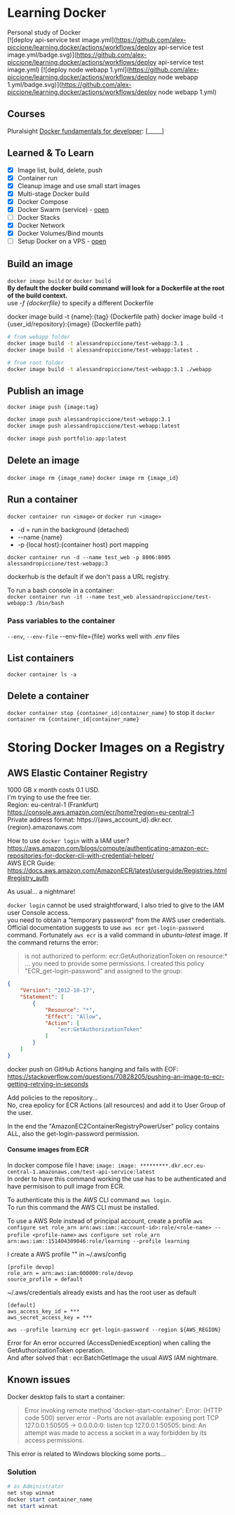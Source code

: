 # Learning Docker

Personal study of Docker  
[![deploy api-service test image.yml](https://github.com/alex-piccione/learning.docker/actions/workflows/deploy api-service test image.yml/badge.svg)](https://github.com/alex-piccione/learning.docker/actions/workflows/deploy api-service test image.yml)
[![deploy node webapp 1.yml](https://github.com/alex-piccione/learning.docker/actions/workflows/deploy node webapp 1.yml/badge.svg)](https://github.com/alex-piccione/learning.docker/actions/workflows/deploy node webapp 1.yml)

## Courses

Pluralsight [Docker fundamentals for developer](https://app.pluralsight.com/paths/skill/docker-fundamentals-for-developers): [_____]

## Learned & To Learn

- [X] Image list, build, delete, push
- [X] Container run
- [X] Cleanup image and use small start images
- [X] Multi-stage Docker build
- [x] Docker Compose
- [X] Docker Swarm (service) - [open](Readme%20Swarm.md)
- [ ] Docker Stacks
- [X] Docker Network
- [X] Docker Volumes/Bind mounts
- [ ] Setup Docker on a VPS - [open](Readme%20VPS.md)

## Build an image

``docker image build`` or ``docker build``  
**By default the docker build command will look for a Dockerfile at the root of the build context.**  
use _-f {dockerfile}_ to specify a different Dockerfile

docker image build -t {name}:{tag} {Dockerfile path}
docker image build -t {user_id/repository}:{image} {Dockerfile path}

```bash
# from webapp folder
docker image build -t alessandropiccione/test-webapp:3.1 .
docker image build -t alessandropiccione/test-webapp:latest .

# from root folder
docker image build -t alessandropiccione/test-webapp:3.1 ./webapp
```

## Publish an image

``docker image push {image:tag}``

```bash
docker image push alessandropiccione/test-webapp:3.1
docker image push alessandropiccione/test-webapp:latest

docker image push portfolio-app:latest
```

## Delete an image

``docker image rm {image_name}``
``docker image rm {image_id}``

## Run a container

``docker container run <image>`` or ``docker run <image>``

- -d = run in the background (detached)
- --name {name}
- -p {local host}:{container host} port mapping

``docker container run -d --name test_web -p 8006:8005 alessandropiccione/test-webapp:3``

dockerhub is the default if we don't pass a URL registry.  

To run a bash console in a container:  
``docker container run -it --name test_web alessandropiccione/test-webapp:3 /bin/bash``

### Pass variables to the container

``--env``, ``--env-file``
--env-file={file} works well with _.env_ files

## List containers

``docker container ls -a``

## Delete a container

``docker container stop {container_id|container_name}`` to stop it
``docker container rm {container_id|container_name}``


# Storing Docker Images on a Registry

## AWS Elastic Container Registry
1000 GB x month costs 0.1 USD.  
I'm trying to use the free tier.  
Region: eu-central-1 (Frankfurt)  
https://console.aws.amazon.com/ecr/home?region=eu-central-1  
Private address format: https://{aws_account_id}.dkr.ecr.{region}.amazonaws.com  

How to use ``docker login`` with a IAM user?  
https://aws.amazon.com/blogs/compute/authenticating-amazon-ecr-repositories-for-docker-cli-with-credential-helper/  
AWS ECR Guide: https://docs.aws.amazon.com/AmazonECR/latest/userguide/Registries.html#registry_auth

As usual... a nightmare!  

``docker login`` cannot be used straightforward, I also tried to give to the IAM user Console access.  
you need to obtain a "temporary password" from the AWS user credentials.  
Official documentation suggests to use ``aws ecr get-login-password`` command.
Fortunately ``aws ecr`` is a valid command in _ubuntu-latest_ image. 
If the command returns the error: 
> is not authorized to perform: ecr:GetAuthorizationToken on resource:* ...
you need to provide some permissions. 
I created this policy "ECR_get-login-password" and assigned to the group:
```json
{
    "Version": "2012-10-17",
    "Statement": [
        {
            "Resource": "*",
            "Effect": "Allow",
            "Action": [
                "ecr:GetAuthorizationToken"
            ]
        }
    ]
}
```

docker push on GitHub Actions hanging and fails with EOF:  
https://stackoverflow.com/questions/70828205/pushing-an-image-to-ecr-getting-retrying-in-seconds  

Add policies to the repository...  
No, crea epolicy for ECR Actions (all resources) and add it to User Group of the user.  

In the end the "AmazonEC2ContainerRegistryPowerUser" policy contains ALL, also the get-login-password permission.

#### Consume images from ECR
In docker compose file I have:
``image: image: *********.dkr.ecr.eu-central-1.amazonaws.com/test-api-service:latest``  
In order to have this command working the use has to be authenticated and have permisison to pull image from ECR.  

To authenticate this is the AWS CLI command ``aws login``.  
To run this command the AWS CLI must be installed.    

To use a AWS Role instead of principal account, create a profile
``aws configure set role_arn arn:aws:iam::<account-id>:role/<role-name> --profile <profile-name>``
``aws configure set role_arn arn:aws:iam::151404309046:role/learning --profile learning``

I create a AWS profile "" in ~/.aws/config
```
[profile devop]
role_arn = arn:aws:iam:000000:role/devop
source_profile = default
```

~/.aws/credentials already exists and has the root user as default
```
[default]
aws_access_key_id = ***
aws_secret_access_key = ***
```

``aws --profile learning ecr get-login-password --region ${AWS_REGION}``


Error for 
An error occurred (AccessDeniedException) when calling the GetAuthorizationToken operation.  
And after solved that :
ecr:BatchGetImage
the usual AWS IAM nightmare.



## Known issues

Docker desktop fails to start a container:  
> Error invoking remote method 'docker-start-container': Error: (HTTP code 500) server error - Ports are not available: exposing port TCP 127.0.0.1:50505 -> 0.0.0.0:0: listen tcp 127.0.0.1:50505: bind: An attempt was made to access a socket in a way forbidden by its access permissions.
  
This error is related to Windows blocking some ports...  

### Solution
```powershell
# as Administrator
net stop winnat
docker start container_name
net start winnat
```
